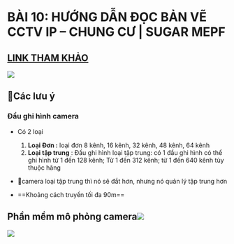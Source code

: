 #  BÀI 10: HƯỚNG DẪN ĐỌC BẢN VẼ CCTV IP – CHUNG CƯ | SUGAR MEPF
## [LINK THAM KHẢO](https://www.youtube.com/watch?v=26l7qyZHr7o&list=PLJ0kV3BxDBJsjgicFwlGCQOcAA7fmIEuz&index=13)


![](https://res.cloudinary.com/dcqf82eor/image/upload/f_auto/v1749810752/dvvtxcmqs6dla0zjkhsc.png)


## 🌷Các lưu ý

### Đầu ghi hình camera 

- Có 2 loại 
	1. **Loại Đơn :** loại đơn 8 kênh, 16 kênh, 32 kênh, 48 kênh, 64 kênh
	2. **Loại tập trung** : Đầu ghi hình loại tập trung: có 1 đầu ghi hình có thể ghi hình từ 1 đến 128 kênh; Từ 1 đến 312 kênh; từ 1 đến 640 kênh tùy thuộc hãng


- 🚩camera loại tập trung thì nó sẽ đắt hơn, nhưng nó quản lý tập trung hơn


- ==Khoảng cách truyền tối đa 90m==

## Phần mềm  mô phỏng camera![](https://res.cloudinary.com/dcqf82eor/image/upload/f_auto/v1749811423/dbakqdokd2rnmhywyf6r.jpg)
![](https://res.cloudinary.com/dcqf82eor/image/upload/f_auto/v1749811931/bscrkvcp74fk9hhnzvsy.png)
